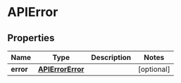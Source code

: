
# APIError

## Properties
Name | Type | Description | Notes
------------ | ------------- | ------------- | -------------
**error** | [**APIErrorError**](APIErrorError.md) |  |  [optional]



